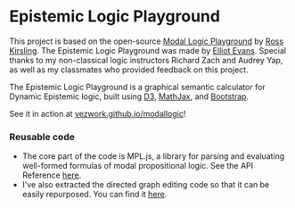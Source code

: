 Epistemic Logic Playground
======================
This project is based on the open-source <a href="http://rkirsling.github.io/modallogic/">Modal Logic Playground</a> by <a href="https://github.com/rkirsling">Ross Kirsling</a>.
        The Epistemic Logic Playground was made by <a href="https://elliot.website">Elliot Evans</a>.
        Special thanks to my non-classical logic instructors Richard Zach and Audrey Yap, as well
        as my classmates who provided feedback on this project.


The Epistemic Logic Playground is a graphical semantic calculator for Dynamic Epistemic logic, built using [D3](http://d3js.org/), [MathJax](http://www.mathjax.org/), and [Bootstrap](http://getbootstrap.com/).

See it in action at [vezwork.github.io/modallogic](https://vezwork.github.io/modallogic)!

### Reusable code
* The core part of the code is MPL.js, a library for parsing and evaluating well-formed formulas of modal propositional logic. See the API Reference [here](API-Reference.md).
* I've also extracted the directed graph editing code so that it can be easily repurposed. You can find it [here](http://bl.ocks.org/rkirsling/5001347).
